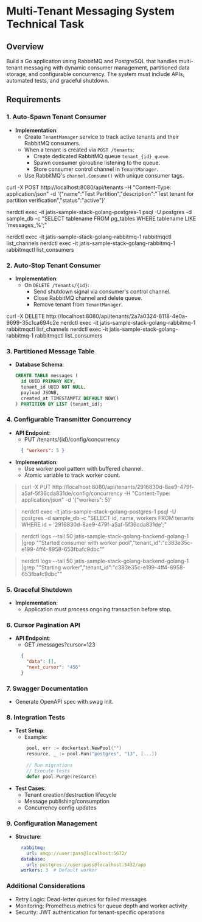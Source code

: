 # Multi-Tenant Messaging System Technical Task

## Overview
Build a Go application using RabbitMQ and PostgreSQL that handles multi-tenant messaging with dynamic consumer management, partitioned data storage, and configurable concurrency. The system must include APIs, automated tests, and graceful shutdown.

## Requirements

### 1. Auto-Spawn Tenant Consumer
- **Implementation**:
    - Create `TenantManager` service to track active tenants and their RabbitMQ consumers.
    - When a tenant is created via `POST /tenants`:
        - Create dedicated RabbitMQ queue `tenant_{id}_queue`.
        - Spawn consumer goroutine listening to the queue.
        - Store consumer control channel in `TenantManager`.
    - Use RabbitMQ's `channel.Consume()` with unique consumer tags.


curl -X POST http://localhost:8080/api/tenants -H "Content-Type: application/json" -d '{"name":"Test Partition","description":"Test tenant for partition verification","status":"active"}'

nerdctl exec -it jatis-sample-stack-golang-postgres-1 psql -U postgres -d sample_db -c "SELECT tablename FROM pg_tables WHERE tablename LIKE 'messages_%';"

nerdctl exec -it jatis-sample-stack-golang-rabbitmq-1 rabbitmqctl list_channels
nerdctl exec -it jatis-sample-stack-golang-rabbitmq-1 rabbitmqctl list_consumers


### 2. Auto-Stop Tenant Consumer
- **Implementation**:
    - On `DELETE /tenants/{id}`:
        - Send shutdown signal via consumer's control channel.
        - Close RabbitMQ channel and delete queue.
        - Remove tenant from `TenantManager`.

curl -X DELETE http://localhost:8080/api/tenants/2a7a0324-8118-4e0a-9699-35c1ca694c2e
nerdctl exec -it jatis-sample-stack-golang-rabbitmq-1 rabbitmqctl list_channels
nerdctl exec -it jatis-sample-stack-golang-rabbitmq-1 rabbitmqctl list_consumers

### 3. Partitioned Message Table
- **Database Schema**:
  ```sql
  CREATE TABLE messages (
    id UUID PRIMARY KEY,
    tenant_id UUID NOT NULL,
    payload JSONB,
    created_at TIMESTAMPTZ DEFAULT NOW()
  ) PARTITION BY LIST (tenant_id);
  ```

### 4. Configurable Transmitter Concurrency
- **API Endpoint**:
    - PUT /tenants/{id}/config/concurrency
    ```json
      { "workers": 5 }
    ```
- **Implementation**:
    - Use worker pool pattern with buffered channel.
    - Atomic variable to track worker count.

> curl -X PUT http://localhost:8080/api/tenants/2916830d-8ae9-479f-a5af-5f36cda831de/config/concurrency -H "Content-Type: application/json" -d '{"workers": 5}'

> nerdctl exec -it jatis-sample-stack-golang-postgres-1 psql -U postgres -d sample_db -c "SELECT id, name, workers FROM tenants WHERE id = '2916830d-8ae9-479f-a5af-5f36cda831de';"

> nerdctl logs --tail 50 jatis-sample-stack-golang-backend-golang-1 |grep "\"Started consumer with worker pool\",\"tenant_id\":\"c383e35c-e199-4ff4-8958-653fbafc9dbc\""

> nerdctl logs --tail 50 jatis-sample-stack-golang-backend-golang-1 |grep "\"Starting worker\",\"tenant_id\":\"c383e35c-e199-4ff4-8958-653fbafc9dbc\""

### 5. Graceful Shutdown
- **Implementation**:
    - Application must process ongoing transaction before stop.

### 6. Cursor Pagination API
- **API Endpoint**:
    - GET /messages?cursor=123
    ```json
      { 
        "data": [],
        "next_cursor": "456"
      }
    ```
  
### 7. Swagger Documentation
- Generate OpenAPI spec with swag init.

### 8. Integration Tests
- **Test Setup**:
    - Example:
    ```go
        pool, err := dockertest.NewPool("")
        resource, _ := pool.Run("postgres", "13", [...])
        
        // Run migrations
        // Execute tests
        defer pool.Purge(resource)
    ``` 
- **Test Cases**:
    - Tenant creation/destruction lifecycle
    - Message publishing/consumption
    - Concurrency config updates

### 9. Configuration Management
- **Structure**:
  ```yaml
    rabbitmq:
      url: amqp://user:pass@localhost:5672/
    database:
      url: postgres://user:pass@localhost:5432/app
    workers: 3  # Default worker
  ```

### Additional Considerations
- Retry Logic: Dead-letter queues for failed messages
- Monitoring: Prometheus metrics for queue depth and worker activity
- Security: JWT authentication for tenant-specific operations